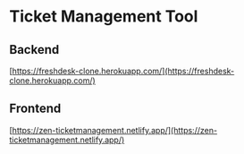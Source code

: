 # Ticket Management Tool

## Backend

[https://freshdesk-clone.herokuapp.com/](https://freshdesk-clone.herokuapp.com/)

## Frontend

[https://zen-ticketmanagement.netlify.app/](https://zen-ticketmanagement.netlify.app/)
